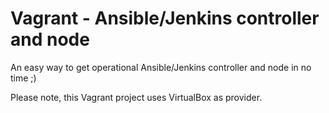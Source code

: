 # Vagrant - Ansible/Jenkins controller and node

An easy way to get operational Ansible/Jenkins controller and node in no time ;)

Please note, this Vagrant project uses VirtualBox as provider.
